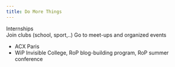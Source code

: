 ```yaml
---
title: Do More Things
---
```


Internships  
Join clubs (school, sport,..)
Go to meet-ups and organized events
- ACX Paris
- WiP Invisible College, RoP blog-building program, RoP summer conference 